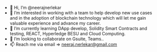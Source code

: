 - 👋 Hi, I’m @neerajnerlekar
- 👀 I’m interested in working with a team to help develop new use cases and in the adoption of blockchain technology which will let me gain valuable experience and advance my career.
- 🌱 I’m currently learning DApp develop, Solidity Smart Contracts and testing, REACT, Hyperledge BESU and Cloud Computing.
- 💞️ I’m looking to collaborate on Gsuite, Teams..
- 📫 Reach me via email => neeraj.nerlekar@gmail.com

<!---
neerajnerlekar/neerajnerlekar is a ✨ special ✨ repository because its `README.md` (this file) appears on your GitHub profile.
You can click the Preview link to take a look at your changes.
--->
